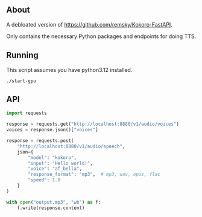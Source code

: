 ## About

A debloated version of https://github.com/remsky/Kokoro-FastAPI.

Only contains the necessary Python packages and endpoints for doing TTS.

## Running

This script assumes you have python3.12 installed.

`./start-gpu`

## API

```python
import requests

response = requests.get("http://localhost:8880/v1/audio/voices")
voices = response.json()["voices"]

response = requests.post(
    "http://localhost:8880/v1/audio/speech",
    json={
        "model": "kokoro",  
        "input": "Hello world!",
        "voice": "af_bella",
        "response_format": "mp3",  # mp3, wav, opus, flac
        "speed": 1.0
    }
)

with open("output.mp3", "wb") as f:
    f.write(response.content)
```
